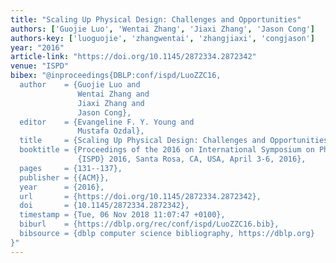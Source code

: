 ```yaml
---
title: "Scaling Up Physical Design: Challenges and Opportunities"
authors: ['Guojie Luo', 'Wentai Zhang', 'Jiaxi Zhang', 'Jason Cong']
authors-key: ['luoguojie', 'zhangwentai', 'zhangjiaxi', 'congjason']
year: "2016"
article-link: "https://doi.org/10.1145/2872334.2872342"
venue: "ISPD"
bibex: "@inproceedings{DBLP:conf/ispd/LuoZZC16,
  author    = {Guojie Luo and
               Wentai Zhang and
               Jiaxi Zhang and
               Jason Cong},
  editor    = {Evangeline F. Y. Young and
               Mustafa Ozdal},
  title     = {Scaling Up Physical Design: Challenges and Opportunities},
  booktitle = {Proceedings of the 2016 on International Symposium on Physical Design,
               {ISPD} 2016, Santa Rosa, CA, USA, April 3-6, 2016},
  pages     = {131--137},
  publisher = {{ACM}},
  year      = {2016},
  url       = {https://doi.org/10.1145/2872334.2872342},
  doi       = {10.1145/2872334.2872342},
  timestamp = {Tue, 06 Nov 2018 11:07:47 +0100},
  biburl    = {https://dblp.org/rec/conf/ispd/LuoZZC16.bib},
  bibsource = {dblp computer science bibliography, https://dblp.org}
}"
---
```

